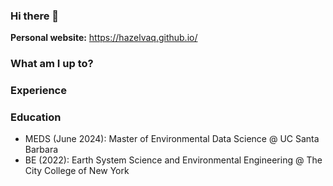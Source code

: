 ### Hi there 👋

**Personal website:** https://hazelvaq.github.io/


### What am I up to?

### Experience

### Education
- MEDS (June 2024): Master of Environmental Data Science @ UC Santa Barbara 
- BE (2022): Earth System Science and Environmental Engineering @ The City College of New York 

<!--
**hazelvaq/hazelvaq** is a ✨ _special_ ✨ repository because its `README.md` (this file) appears on your GitHub profile.

Here are some ideas to get you started:

- 🔭 I’m currently working on ...
- 🌱 I’m currently learning ...
- 👯 I’m looking to collaborate on ...
- 🤔 I’m looking for help with ...
- 💬 Ask me about ...
- 📫 How to reach me: ...
- 😄 Pronouns: ...
- ⚡ Fun fact: ...
-->
